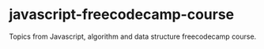 # javascript-freecodecamp-course
Topics from Javascript, algorithm and data structure freecodecamp course.
